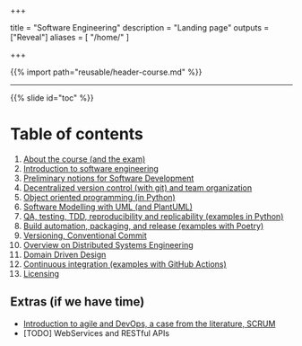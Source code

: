  +++

title = "Software Engineering"
description = "Landing page"
outputs = ["Reveal"]
aliases = [
    "/home/"
]

+++

{{% import path="reusable/header-course.md" %}}

---

{{% slide id="toc" %}}

# Table of contents

1. [About the course (and the exam)](about)
0. [Introduction to software engineering](se-intro)
0. [Preliminary notions for Software Development](preliminaries)
0. [Decentralized version control (with git) and team organization](dvcs-basics)
0. [Object oriented programming (in Python)](oop)
0. [Software Modelling with UML (and PlantUML)](modelling)
0. [QA, testing, TDD, reproducibility and replicability (examples in Python)](qa-tdd)
0. [Build automation, packaging, and release (examples with Poetry)](build)
0. [Versioning, Conventional Commit](versioning)
0. [Overview on Distributed Systems Engineering](ds)
0. [Domain Driven Design](ddd)
0. [Continuous integration (examples with GitHub Actions)](ci)
0. [Licensing](https://unibo-spe.github.io/06-licenses/)

## Extras (if we have time)

- [Introduction to agile and DevOps, a case from the literature, SCRUM](devops-intro)
- [TODO] WebServices and RESTful APIs
